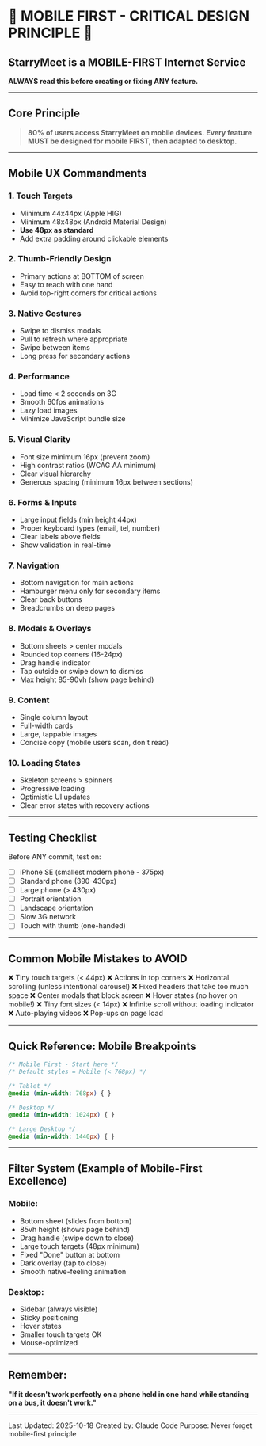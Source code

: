 # 🚨 MOBILE FIRST - CRITICAL DESIGN PRINCIPLE 🚨

## StarryMeet is a MOBILE-FIRST Internet Service

**ALWAYS read this before creating or fixing ANY feature.**

---

## Core Principle

> **80% of users access StarryMeet on mobile devices.**
> **Every feature MUST be designed for mobile FIRST, then adapted to desktop.**

---

## Mobile UX Commandments

### 1. **Touch Targets**
- Minimum 44x44px (Apple HIG)
- Minimum 48x48px (Android Material Design)
- **Use 48px as standard**
- Add extra padding around clickable elements

### 2. **Thumb-Friendly Design**
- Primary actions at BOTTOM of screen
- Easy to reach with one hand
- Avoid top-right corners for critical actions

### 3. **Native Gestures**
- Swipe to dismiss modals
- Pull to refresh where appropriate
- Swipe between items
- Long press for secondary actions

### 4. **Performance**
- Load time < 2 seconds on 3G
- Smooth 60fps animations
- Lazy load images
- Minimize JavaScript bundle size

### 5. **Visual Clarity**
- Font size minimum 16px (prevent zoom)
- High contrast ratios (WCAG AA minimum)
- Clear visual hierarchy
- Generous spacing (minimum 16px between sections)

### 6. **Forms & Inputs**
- Large input fields (min height 44px)
- Proper keyboard types (email, tel, number)
- Clear labels above fields
- Show validation in real-time

### 7. **Navigation**
- Bottom navigation for main actions
- Hamburger menu only for secondary items
- Clear back buttons
- Breadcrumbs on deep pages

### 8. **Modals & Overlays**
- Bottom sheets > center modals
- Rounded top corners (16-24px)
- Drag handle indicator
- Tap outside or swipe down to dismiss
- Max height 85-90vh (show page behind)

### 9. **Content**
- Single column layout
- Full-width cards
- Large, tappable images
- Concise copy (mobile users scan, don't read)

### 10. **Loading States**
- Skeleton screens > spinners
- Progressive loading
- Optimistic UI updates
- Clear error states with recovery actions

---

## Testing Checklist

Before ANY commit, test on:
- [ ] iPhone SE (smallest modern phone - 375px)
- [ ] Standard phone (390-430px)
- [ ] Large phone (> 430px)
- [ ] Portrait orientation
- [ ] Landscape orientation
- [ ] Slow 3G network
- [ ] Touch with thumb (one-handed)

---

## Common Mobile Mistakes to AVOID

❌ Tiny touch targets (< 44px)
❌ Actions in top corners
❌ Horizontal scrolling (unless intentional carousel)
❌ Fixed headers that take too much space
❌ Center modals that block screen
❌ Hover states (no hover on mobile!)
❌ Tiny font sizes (< 14px)
❌ Infinite scroll without loading indicator
❌ Auto-playing videos
❌ Pop-ups on page load

---

## Quick Reference: Mobile Breakpoints

```css
/* Mobile First - Start here */
/* Default styles = Mobile (< 768px) */

/* Tablet */
@media (min-width: 768px) { }

/* Desktop */
@media (min-width: 1024px) { }

/* Large Desktop */
@media (min-width: 1440px) { }
```

---

## Filter System (Example of Mobile-First Excellence)

### Mobile:
- Bottom sheet (slides from bottom)
- 85vh height (shows page behind)
- Drag handle (swipe down to close)
- Large touch targets (48px minimum)
- Fixed "Done" button at bottom
- Dark overlay (tap to close)
- Smooth native-feeling animation

### Desktop:
- Sidebar (always visible)
- Sticky positioning
- Hover states
- Smaller touch targets OK
- Mouse-optimized

---

## Remember:

**"If it doesn't work perfectly on a phone held in one hand while standing on a bus, it doesn't work."**

---

Last Updated: 2025-10-18
Created by: Claude Code
Purpose: Never forget mobile-first principle

